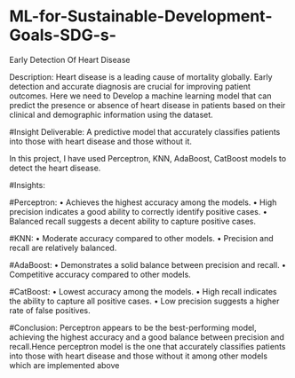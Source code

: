 # ML-for-Sustainable-Development-Goals-SDG-s-

Early Detection Of Heart Disease

Description: Heart disease is a leading cause of mortality globally. Early detection and accurate
diagnosis are crucial for improving patient outcomes. Here we need to Develop a machine learning model that
can predict the presence or absence of heart disease in patients based on their clinical and
demographic information using the dataset.

#Insight Deliverable: A predictive model that accurately classifies patients into those with heart
disease and those without it.

In this project, I have used Perceptron, KNN, AdaBoost, CatBoost models to detect the heart disease.

#Insights:

#Perceptron:
• Achieves the highest accuracy among the models.
• High precision indicates a good ability to correctly identify positive cases.
• Balanced recall suggests a decent ability to capture positive cases.

#KNN:
• Moderate accuracy compared to other models.
• Precision and recall are relatively balanced.

#AdaBoost:
• Demonstrates a solid balance between precision and recall.
• Competitive accuracy compared to other models.

#CatBoost:
• Lowest accuracy among the models.
• High recall indicates the ability to capture all positive cases.
• Low precision suggests a higher rate of false positives.

#Conclusion:
Perceptron appears to be the best-performing model, achieving the highest accuracy and a good
balance between precision and recall.Hence perceptron model is the one that accurately 
classifies patients into those with heart disease and those without it among other models which 
are implemented above
